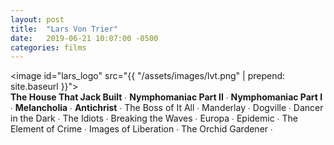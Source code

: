```yaml
---
layout: post
title:  "Lars Von Trier"
date:   2019-06-21 10:07:00 -0500
categories: films
---
```


<image id="lars_logo" src="{{ "/assets/images/lvt.png" | prepend: site.baseurl }}"></image>
<br>
<span class="a24_color">**The House That Jack Built**</span> ∙
<span class="a24_color">**Nymphomaniac Part II**</span> ∙
<span class="a24_color">**Nymphomaniac Part I**</span>  ∙
<span class="a24_color">**Melancholia**</span> ∙
<span class="a24_color">**Antichrist**</span> ∙
The Boss of It All ∙
Manderlay ∙
Dogville ∙
Dancer in the Dark ∙
The Idiots ∙
Breaking the Waves ∙
Europa ∙
Epidemic ∙
The Element of Crime ∙
Images of Liberation ∙
The Orchid Gardener ∙